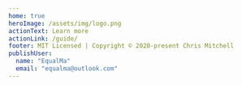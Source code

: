 ```yaml
---
home: true
heroImage: /assets/img/logo.png
actionText: Learn more
actionLink: /guide/
footer: MIT Licensed | Copyright © 2020-present Chris Mitchell
publishUser:
  name: "EqualMa"
  email: "equalma@outlook.com"
---
```

